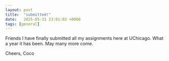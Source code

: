 ```yaml
---
layout: post
title:  "submitted!"
date:   2025-05-31 23:01:02 +0000
tags: [general]
---
```

Friends I have finally submitted all my assignments here at UChicago. What a year it has been. May many more come.

Cheers,
Coco
